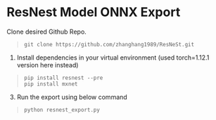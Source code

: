 # ResNest Model ONNX Export
Clone desired Github Repo. 
> `git clone https://github.com/zhanghang1989/ResNeSt.git`

1. Install dependencies in your virtual environment (used torch=1.12.1 version here instead)

> `pip install resnest --pre` \
> `pip install mxnet`

3. Run the export using below command
> `python resnest_export.py`
